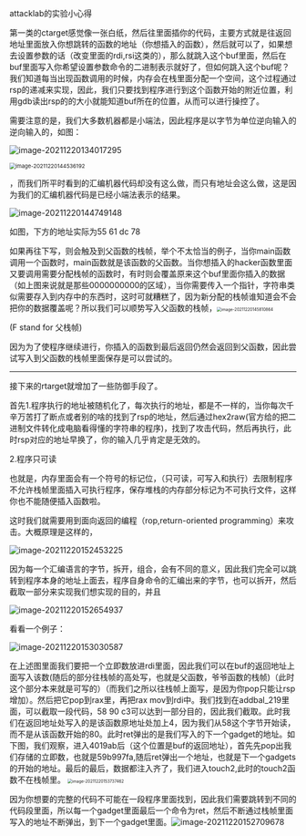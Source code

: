 attacklab的实验小心得

第一类的ctarget感觉像一张白纸，然后往里面插你的代码，主要方式就是往返回地址里面放入你想跳转的函数的地址（你想插入的函数），然后就可以了，如果想去设置参数的话（改变里面的rdi,rsi这类的），那么就跳入这个buf里面，然后在buf里面写入你希望设置参数命令的二进制表示就好了，但如何跳入这个buf呢？我们知道每当出现函数调用的时候，内存会在栈里面分配一个空间，这个过程通过rsp的递减来实现，因此，我们只要找到程序进行到这个函数开始的附近位置，利用gdb读出rsp的的大小就能知道buf所在的位置，从而可以进行操控了。

需要注意的是，我们大多数机器都是小端法，因此程序是以字节为单位逆向输入的逆向输入的，如图：

![image-20211220134017295](C:\Users\LJX\AppData\Roaming\Typora\typora-user-images\image-20211220134017295.png)

<img src="C:\Users\LJX\AppData\Roaming\Typora\typora-user-images\image-20211220144536192.png" alt="image-20211220144536192" style="zoom: 67%;" />

，而我们所平时看到的汇编机器代码却没有这么做，而只有地址会这么做，这是因为我们的汇编机器代码是已经小端法表示的结果。

![image-20211220144749148](C:\Users\LJX\AppData\Roaming\Typora\typora-user-images\image-20211220144749148.png)

如图，下方的地址实际为55 61 dc 78

如果再往下写，则会触及到父函数的栈帧，举个不太恰当的例子，当你main函数调用一个函数时，main函数就是该函数的父函数。当你想插入的hacker函数里面又要调用需要分配栈帧的函数时，有时则会覆盖原来这个buf里面你插入的数据（如上图来说就是那些0000000000的区域），当你需要传入一个指针，字符串类似需要存入到内存中的东西时，这时可就糟糕了，因为新分配的栈帧谁知道会不会把你的数据覆盖呢？所以我们可以顺势写入父函数的栈帧，<img src="C:\Users\LJX\AppData\Roaming\Typora\typora-user-images\image-20211220145810864.png" alt="image-20211220145810864" style="zoom:50%;" />

(F stand for 父栈帧)

因为为了使程序继续进行，你插入的函数到最后返回仍然会返回到父函数，因此尝试写入到父函数的栈帧里面保存是可以尝试的。

----

接下来的rtarget就增加了一些防御手段了。

首先1.程序执行的地址被随机化了，每次执行的地址，都是不一样的，当你每次千辛万苦打了断点或者别的啥的找到了rsp的地址，然后通过hex2raw(官方给的把二进制文件转化成电脑看得懂的字符串的程序)，找到了攻击代码，然后再执行，此时rsp对应的地址早换了，你的输入几乎肯定是无效的。

2.程序只可读

也就是，内存里面会有一个符号的标记位，（只可读，可写入和执行）去限制程序不允许栈帧里面插入可执行程序，保存堆栈的内存部分标记为不可执行文件，这样你也不能随便插入函数啦。

这时我们就需要用到面向返回的编程（rop,return-oriented programming）来攻击。大概原理是这样的，

![image-20211220152453225](C:\Users\LJX\AppData\Roaming\Typora\typora-user-images\image-20211220152453225.png)

因为每一个汇编语言的字节，拆开，组合，会有不同的意义，因此我们完全可以跳转到程序本身的地址上面去，程序自身命令的汇编出来的字节，也可以拆开，然后截取一部分来实现我们想实现的目的，并且

![image-20211220152654937](C:\Users\LJX\AppData\Roaming\Typora\typora-user-images\image-20211220152654937.png)

看看一个例子：

![image-20211220153030587](C:\Users\LJX\AppData\Roaming\Typora\typora-user-images\image-20211220153030587.png)

在上述图里面我们要把一个立即数放进rdi里面，因此我们可以在buf的返回地址上面写入该数(随后的部分往栈帧的高处写，也就是父函数，爷爷函数的栈帧)（此时这个部分本来就是可写的）（而我们之所以往栈帧上面写，是因为你pop只能让rsp增加）。然后把它pop到rax里，再把rax mov到rdi中。我们找到在addbal_219里面，可以截取一段代码，58 90 c3可以达到一部分目的，因此我们截取。此时我们在返回地址处写入的是该函数原地址处加上4，因为我们从58这个字节开始读，而不是从该函数开始的80。此时ret弹出的是我们写入的下一个gadget的地址。如下图，我们观察，进入4019ab后（这个位置是buf的返回地址），首先先pop出我们存储的立即数，也就是59b997fa,随后ret弹出一个地址，也就是下一个gadgets的开始的地址。最后的最后，数据都注入齐了，我们进入touch2,此时的touch2函数不在栈帧里。                     <img src="C:\Users\LJX\AppData\Roaming\Typora\typora-user-images\image-20211220153737462.png" alt="image-20211220153737462" style="zoom:50%;" />

因为你想要的完整的代码不可能在一段程序里面找到，因此我们需要跳转到不同的代码段里面，所以每一个gadget里面最后一个命令为ret，然后不断通过栈帧里面写入的地址不断弹出，到下一个gadget里面。![image-20211220152709678](C:\Users\LJX\AppData\Roaming\Typora\typora-user-images\image-20211220152709678.png)
